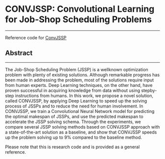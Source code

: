 # CONVJSSP: Convolutional Learning for Job-Shop Scheduling Problems

---

Reference code for [ConvJSSP](https://payberah.github.io/files/download/papers/convjssp.pdf)

## Abstract

---

The Job-Shop Scheduling Problem (JSSP) is a wellknown optimization problem with plenty of existing solutions. Although remarkable progress has been made in addressing the problem, most of the solutions require input from human experts. Deep Learning techniques, on the other hand, have proven successful in acquiring knowledge from data without using stepby-step instructions from humans. In this work, we propose a novel solution, called CONVJSSP, by applying Deep Learning to speed up the solving process of JSSPs and to reduce the need for human involvement. In CONVJSSP, we train a Convolutional Neural Network model for predicting the optimal makespan of JSSPs, and use the predicted makespan to accelerate the JSSP solving schema. Through the experiments, we compare several JSSP solving methods based on CONVJSSP approach with a state-of-the-art solution as a baseline, and show that CONVJSSP speeds up the problem solving up to 9% compared to the baseline method.

Please note that this is research code and is provided as a general reference.